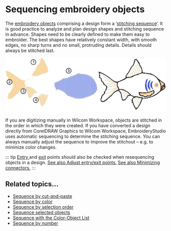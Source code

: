 # Sequencing embroidery objects

The [embroidery objects](../../glossary/glossary#embroidery-objects) comprising a design form a ‘[stitching sequence](../../glossary/glossary#stitching-sequence)’. It is good practice to analyze and plan design shapes and stitching sequence in advance. Shapes need to be clearly defined to make them easy to embroider. The best shapes have relatively constant width, with smooth edges, no sharp turns and no small, protruding details. Details should always be stitched last.

![combine00045.png](assets/combine00045.png)

If you are digitizing manually in Wilcom Workspace, objects are stitched in the order in which they were created. If you have converted a design directly from CorelDRAW Graphics to Wilcom Workspace, EmbroideryStudio uses automatic sequencing to determine the stitching sequence. You can always manually adjust the sequence to improve the stitchout – e.g. to minimize color changes.

::: tip
[Entry ](../../glossary/glossary)and [exit](../../glossary/glossary#exit) points should also be checked when resequencing objects in a design. [See also Adjust entry/exit points.](../../Quality/connectors/Adjust_entry_exit_points) [See also Minimizing connectors.](../../Quality/connectors/Minimizing_connectors)
:::

## Related topics...

- [Sequence by cut-and-paste](Sequence_by_cut-and-paste)
- [Sequence by color](Sequence_by_color)
- [Sequence by selection order](Sequence_by_selection_order)
- [Sequence selected objects](Sequence_selected_objects)
- [Sequence with the Color-Object List](Sequence_with_the_Color-Object_List)
- [Sequence by number](Sequence_by_number)
